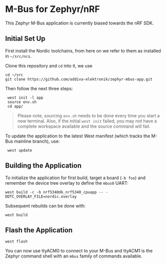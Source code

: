 M-Bus for Zephyr/nRF
====================

This Zephyr M-Bus application is currently biased towards the nRF SDK.

Initial Set Up
--------------

First install the Nordic toolchains, from here on we refer to them as
installed in `~/src/ncs`.

Clone this repository and `cd` into it, we use

    cd ~/src
    git clone https://github.com/addiva-elektronik/zephyr-mbus-app.git

Then follow the next three steps:

     west init -l app
     source env.sh
     cd app/

> Please note, sourcing `env.sh` needs to be done every time you start a
> new terminal.  Also, if the initial `west init` failed, you may not
> have a complete workspace available and the source command will fail.

To update the application to the latest West manifest (which tracks
the M-Bus mainline branch), use:

     west update


Building the Application
------------------------

To initialize the application for first build, target a board (`-b foo`)
and remember the device tree overlay to define the `mbus0` UART:

    west build -c -b nrf5340dk_nrf5340_cpuapp -- -DDTC_OVERLAY_FILE=nordic.overlay
 
Subsequent rebuilds can be done with:

    west build


Flash the Application
---------------------

    west flash

You can now use ttyACM0 to connect to your M-Bus and ttyACM1 is the
Zephyr command shell with an `mbus` family of commands available.
